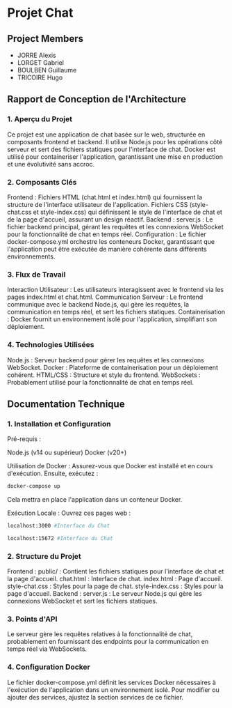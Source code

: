 # Projet Chat

## Project Members

- JORRE Alexis
- LORGET Gabriel
- BOULBEN Guillaume
- TRICOIRE Hugo

## Rapport de Conception de l'Architecture

### 1. Aperçu du Projet

Ce projet est une application de chat basée sur le web, structurée en composants frontend et backend. Il utilise Node.js pour les opérations côté serveur et sert des fichiers statiques pour l'interface de chat. Docker est utilisé pour containeriser l'application, garantissant une mise en production et une évolutivité sans accroc.

### 2. Composants Clés

Frontend :
Fichiers HTML (chat.html et index.html) qui fournissent la structure de l'interface utilisateur de l'application.
Fichiers CSS (style-chat.css et style-index.css) qui définissent le style de l'interface de chat et de la page d'accueil, assurant un design réactif.
Backend :
server.js : Le fichier backend principal, gérant les requêtes et les connexions WebSocket pour la fonctionnalité de chat en temps réel.
Configuration :
Le fichier docker-compose.yml orchestre les conteneurs Docker, garantissant que l'application peut être exécutée de manière cohérente dans différents environnements.

### 3. Flux de Travail

Interaction Utilisateur : Les utilisateurs interagissent avec le frontend via les pages index.html et chat.html.
Communication Serveur : Le frontend communique avec le backend Node.js, qui gère les requêtes, la communication en temps réel, et sert les fichiers statiques.
Containerisation : Docker fournit un environnement isolé pour l'application, simplifiant son déploiement.

### 4. Technologies Utilisées

Node.js : Serveur backend pour gérer les requêtes et les connexions WebSocket.
Docker : Plateforme de containerisation pour un déploiement cohérent.
HTML/CSS : Structure et style du frontend.
WebSockets : Probablement utilisé pour la fonctionnalité de chat en temps réel.

## Documentation Technique

### 1. Installation et Configuration

Pré-requis :

Node.js (v14 ou supérieur)
Docker (v20+)

Utilisation de Docker : Assurez-vous que Docker est installé et en cours d'exécution. Ensuite, exécutez :
```bash
docker-compose up
```
Cela mettra en place l'application dans un conteneur Docker.

Exécution Locale : Ouvrez ces pages web :
```bash
localhost:3000 #Interface du Chat
```
```bash
localhost:15672 #Interface du Chat
```

### 2. Structure du Projet

Frontend :
public/ : Contient les fichiers statiques pour l'interface de chat et la page d'accueil.
chat.html : Interface de chat.
index.html : Page d'accueil.
style-chat.css : Styles pour la page de chat.
style-index.css : Styles pour la page d'accueil.
Backend :
server.js : Le serveur Node.js qui gère les connexions WebSocket et sert les fichiers statiques.

### 3. Points d'API

Le serveur gère les requêtes relatives à la fonctionnalité de chat, probablement en fournissant des endpoints pour la communication en temps réel via WebSockets.

### 4. Configuration Docker

Le fichier docker-compose.yml définit les services Docker nécessaires à l'exécution de l'application dans un environnement isolé. Pour modifier ou ajouter des services, ajustez la section services de ce fichier.